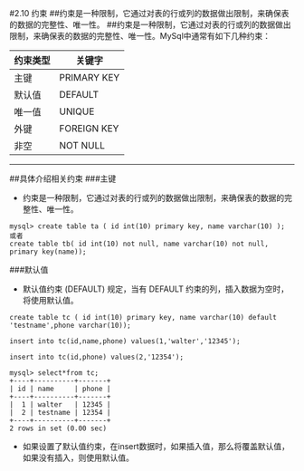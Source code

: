 #2.10 约束
##约束是一种限制，它通过对表的行或列的数据做出限制，来确保表的数据的完整性、唯一性。
##约束是一种限制，它通过对表的行或列的数据做出限制，来确保表的数据的完整性、唯一性。MySql中通常有如下几种约束：


|约束类型   |关键字|
|---------|------|
|主键|PRIMARY KEY|
|默认值|DEFAULT|
|唯一值|UNIQUE|
|外键|FOREIGN KEY|
|非空|NOT NULL|

***
##具体介绍相关约束
###主键
* 约束是一种限制，它通过对表的行或列的数据做出限制，来确保表的数据的完整性、唯一性。
```linux
mysql> create table ta ( id int(10) primary key, name varchar(10) );
或者
create table tb( id int(10) not null, name varchar(10) not null, primary key(name));
```
###默认值
* 默认值约束 (DEFAULT) 规定，当有 DEFAULT 约束的列，插入数据为空时，将使用默认值。
```linux
create table tc ( id int(10) primary key, name varchar(10) default 'testname',phone varchar(10));

insert into tc(id,name,phone) values(1,'walter','12345');

insert into tc(id,phone) values(2,'12354');

mysql> select*from tc;
+----+----------+-------+
| id | name     | phone |
+----+----------+-------+
|  1 | walter   | 12345 |
|  2 | testname | 12354 |
+----+----------+-------+
2 rows in set (0.00 sec)
```
* 如果设置了默认值约束，在insert数据时，如果插入值，那么将覆盖默认值，如果没有插入，则使用默认值。

###

